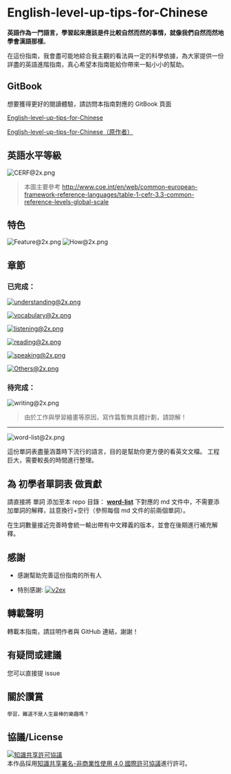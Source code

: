 # English-level-up-tips-for-Chinese

**英語作為一門語言，學習起來應該是件比較自然而然的事情，就像我們自然而然地學會漢語那樣**。

在這份指南，我會盡可能地綜合我主觀的看法與一定的科學依據，為大家提供一份詳盡的英語進階指南，真心希望本指南能給你帶來一點小小的幫助。

## GitBook

想要獲得更好的閱讀體驗，請訪問本指南對應的 GitBook 頁面

[English-level-up-tips-for-Chinese](https://superbia.gitbook.io/eren-english-level-up/)

[English-level-up-tips-for-Chinese（原作者）](https://byoungd.gitbook.io/english-level-up-tips/)

## 英語水平等級

![CERF@2x.png](assets/CEFR@2x.png)

> 本圖主要參考 http://www.coe.int/en/web/common-european-framework-reference-languages/table-1-cefr-3.3-common-reference-levels-global-scale

## 特色

![Feature@2x.png](assets/Feature@2x.png)
![How@2x.png](assets/How@2x.png)

## 章節

### 已完成：

[![understanding@2x.png](assets/understanding@2x.png)](part-1/1-understanding.md)

[![vocabulary@2x.png](assets/vocabulary@2x.png)](part-1/2-vocabulary.md)

[![listening@2x.png](assets/listening@2x.png)](part-1/3-listening.md)

[![reading@2x.png](assets/reading@2x.png)](part-1/4-reading.md)

[![speaking@2x.png](assets/speaking@2x.png)](part-1/5-speaking.md)

[![Others@2x.png](assets/Others@2x.png)](part-2/x-misc.md)

### 待完成：

![writing@2x.png](assets/writing@2x.png)

> 由於工作與學習繪畫等原因，寫作篇暫無具體計劃，請諒解！

---

![word-list@2x.png](assets/word-list@2x.png)

這份單詞表盡量涵蓋時下流行的語言，目的是幫助你更方便的看英文文檔。
工程巨大，需要較長的時間進行整理。

## 為 初學者單詞表 做貢獻

請直接將 單詞 添加至本 repo 目錄： **[word-list](word-list)** 下對應的 md 文件中，不需要添加單詞的解釋，註意換行+空行（參照每個 md 文件的前兩個單詞）。

在生詞數量接近完善時會統一輸出帶有中文釋義的版本，並會在後期進行補充解釋。

## 感謝

- 感謝幫助完善這份指南的所有人

- 特別感謝: [![v2ex](https://v2ex.assets.uxengine.net/site/logo@2x.png)](https://www.v2ex.com/)

## 轉載聲明

轉載本指南，請註明作者與 GitHub 連結，謝謝！

## 有疑問或建議

您可以直接提 issue

## 關於讚賞

    學習，難道不是人生最棒的樂趣嗎？

## 協議/License

<a rel="license" href="http://creativecommons.org/licenses/by-nc/4.0/"><img alt="知識共享許可協議" style="border-width:0" src="https://i.creativecommons.org/l/by-nc/4.0/88x31.png" /></a><br />本作品採用<a rel="license" href="http://creativecommons.org/licenses/by-nc/4.0/">知識共享署名-非商業性使用 4.0 國際許可協議</a>進行許可。
